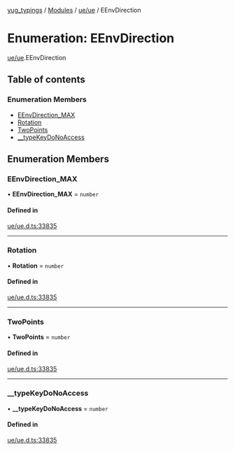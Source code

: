 [yug_typings](../README.md) / [Modules](../modules.md) / [ue/ue](../modules/ue_ue.md) / EEnvDirection

# Enumeration: EEnvDirection

[ue/ue](../modules/ue_ue.md).EEnvDirection

## Table of contents

### Enumeration Members

- [EEnvDirection\_MAX](ue_ue.EEnvDirection.md#eenvdirection_max)
- [Rotation](ue_ue.EEnvDirection.md#rotation)
- [TwoPoints](ue_ue.EEnvDirection.md#twopoints)
- [\_\_typeKeyDoNoAccess](ue_ue.EEnvDirection.md#__typekeydonoaccess)

## Enumeration Members

### EEnvDirection\_MAX

• **EEnvDirection\_MAX** = `number`

#### Defined in

[ue/ue.d.ts:33835](https://github.com/YugMetaverse/yug_typings/blob/25cad34/ue/ue.d.ts#L33835)

___

### Rotation

• **Rotation** = `number`

#### Defined in

[ue/ue.d.ts:33835](https://github.com/YugMetaverse/yug_typings/blob/25cad34/ue/ue.d.ts#L33835)

___

### TwoPoints

• **TwoPoints** = `number`

#### Defined in

[ue/ue.d.ts:33835](https://github.com/YugMetaverse/yug_typings/blob/25cad34/ue/ue.d.ts#L33835)

___

### \_\_typeKeyDoNoAccess

• **\_\_typeKeyDoNoAccess** = `number`

#### Defined in

[ue/ue.d.ts:33835](https://github.com/YugMetaverse/yug_typings/blob/25cad34/ue/ue.d.ts#L33835)
